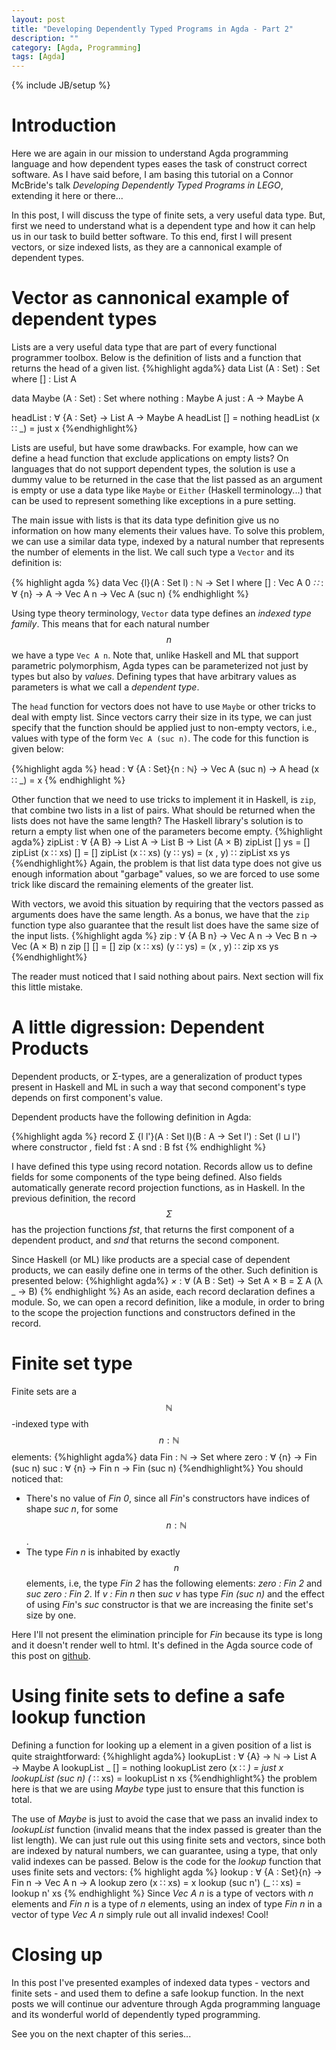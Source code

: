 ```yaml
---
layout: post
title: "Developing Dependently Typed Programs in Agda - Part 2"
description: ""
category: [Agda, Programming]
tags: [Agda]
---
```

{% include JB/setup %}

# Introduction

Here we are again in our mission to understand Agda programming
language and how dependent types eases the task of construct correct
software. As I have said before, I am basing this tutorial on a Connor
McBride's talk _Developing Dependently Typed Programs in LEGO_,
extending it here or there...

In this post, I will discuss the type of finite sets, a very useful data
type. But, first we need to understand what is a dependent type and
how it can help us in our task to build better software. To this end,
first I will present vectors, or size indexed lists, as they are a
cannonical example of dependent types.

# Vector as cannonical example of dependent types

Lists are a very useful data type that are part of every functional
programmer toolbox.
Below is the definition of lists and a function that returns
the head of a given list.
{%highlight agda%}
data List (A : Set) : Set where
	[] : List A

data Maybe (A : Set) : Set where
  nothing : Maybe A
  just : A → Maybe A

headList : ∀ {A : Set} → List A → Maybe A
headList [] = nothing
headList (x ∷ _) = just x
{%endhighlight%}

Lists are useful, but have some drawbacks. For example,  how can we define a head
function that exclude applications on empty lists? On languages that
do not support dependent types, the solution is use a dummy value to
be returned in the case that the list passed as an argument is empty
or use a data type like `Maybe` or `Either` (Haskell terminology...)
that can be used to represent something like exceptions in a pure
setting.

The main issue with lists is that its data type definition give us no
information on how many elements their values have. To solve this
problem, we can use a similar data type, indexed by a natural number
that represents the number of elements in the list. We call such type
a `Vector` and its definition is:

{% highlight agda %}
data Vec {l}(A : Set l) : ℕ → Set l where
  [] : Vec A 0
  _∷_ : ∀ {n} → A → Vec A n → Vec A (suc n)
{% endhighlight %}

Using type theory terminology, `Vector` data type defines an _indexed
type family_. This means that for each natural number $$n$$ we have a
type `Vec A n`. Note that, unlike Haskell and ML that support
parametric polymorphism, Agda types can be parameterized not just by
types but also by _values_. Defining types that have arbitrary values
as parameters is what we call a _dependent type_.

The `head` function for vectors does not have to use  `Maybe` or other
tricks to deal with empty list. Since vectors carry their size in its
type, we can just specify that the function should be applied just to
non-empty vectors, i.e., values with type of the form `Vec A (suc n)`.
The code for this function is given below:

{%highlight agda %}
head : ∀ {A : Set}{n : ℕ} → Vec A (suc n) → A
head (x ∷ _) = x
{% endhighlight %}

Other function that we need to use tricks to implement it in Haskell,
is `zip`, that combine two lists in a list of pairs. What should be
returned when the lists does not have the same length? The Haskell
library's solution is to return a empty list when one of the
parameters become empty.
{%highlight agda%}
zipList : ∀ {A B} → List A → List B → List (A × B)
zipList [] ys = []
zipList (x ∷ xs) [] = []
zipList (x ∷ xs) (y ∷ ys) = (x , y) ∷ zipList xs ys
{%endhighlight%}
Again, the problem is that list data type does not give us enough
information about "garbage" values, so we are forced to use some trick
like discard the remaining elements of the greater list.

With vectors, we avoid this situation by requiring that the vectors
passed as arguments does have the same length. As a bonus, we have
that the `zip` function type also guarantee that the result list does
have the same size of the input lists.
{%highlight agda %}
zip : ∀ {A B n} → Vec A n → Vec B n → Vec (A × B) n
zip [] [] = []
zip (x ∷ xs) (y ∷ ys) = (x , y) ∷ zip xs ys
{%endhighlight%}

The reader must noticed that I said nothing about pairs. Next section
will fix this little mistake.

# A little digression: Dependent Products

Dependent products, or Σ-types, are a generalization of
product types present in Haskell and ML in such a way that second
component's type depends on first component's value.

Dependent products have the following definition in Agda:

{%highlight agda %}
  record Σ {l l'}(A : Set l)(B : A → Set l') : Set (l ⊔ l') where
    constructor _,_
    field
      fst : A
      snd : B fst
{% endhighlight %}

I have defined this type using record notation. Records allow us to
define fields for some components of the type being defined. Also
fields automatically generate record projection functions, as in
Haskell. In the previous definition, the record $$\Sigma$$ has the
projection functions _fst_, that returns the first component
of a dependent product, and _snd_ that returns the second component.

Since Haskell (or ML) like products are a special case of dependent
products, we can easily define one in terms of the other. Such
definition is presented below:
{%highlight agda%}
_×_ : ∀ (A B : Set) → Set
A × B = Σ A (λ _ → B)
{% endhighlight %}
As an aside, each record declaration defines a module. So, we can open
a record definition, like a module, in order to bring to the scope the
projection functions and constructors defined in the record.

# Finite set type

Finite sets are a $$\mathbb{N}$$-indexed type with $$n : \mathbb{N}$$
elements:
{%highlight agda%}
data Fin : ℕ → Set where
  zero : ∀ {n} → Fin (suc n)
  suc  : ∀ {n} → Fin n → Fin (suc n)
{%endhighlight%}
You should noticed that:

- There's no value of _Fin 0_, since all _Fin_'s constructors have
  indices of shape _suc n_, for some $$n : \mathbb{N}$$.
- The type _Fin n_ is inhabited by exactly $$n$$ elements, i.e, the
  type _Fin 2_ has the following elements: _zero : Fin 2_ and _suc
  zero : Fin 2_. If _v : Fin n_ then _suc v_ has type _Fin (suc n)_
  and the effect of using _Fin_'s _suc_ constructor is that we are
  increasing the finite set's size by one.

Here I'll not present the elimination principle for _Fin_ because its
type is long and it doesn't render well to html. It's defined in the
Agda source code of this post on
[github](https://github.com/rodrigogribeiro/developing-dependently-typed-programs-agda).

# Using finite sets to define a safe lookup function

Defining a function for looking up a element in a given position of a
list is quite straightforward:
{%highlight agda%}
lookupList : ∀ {A} → ℕ → List A → Maybe A
lookupList _ [] = nothing
lookupList zero (x ∷ _) = just x
lookupList (suc n) (_ ∷ xs) = lookupList n xs
{%endhighlight%}
the problem here is that we are using _Maybe_ type just to ensure that
this function is total.

The use of _Maybe_ is just to avoid the case that we pass an invalid
index to  _lookupList_ function (invalid means that the index passed
is greater than the list length). We can just rule out this using
finite sets and vectors, since both are indexed by natural numbers, we
can guarantee, using a type, that only valid indexes can be
passed. Below is the code for the _lookup_ function that uses finite
sets and vectors:
{% highlight agda %}
lookup : ∀ {A : Set}{n} → Fin n → Vec A n → A
lookup zero (x ∷ xs) = x
lookup (suc n') (_ ∷ xs) = lookup n' xs
{% endhighlight %}
Since _Vec A n_ is a type of vectors with _n_ elements and _Fin n_ is
a type of _n_ elements, using an index of type _Fin n_ in a vector of
type _Vec A n_ simply rule out all invalid indexes! Cool!

# Closing up

In this post I've presented examples of indexed data types -
vectors and finite sets - and used them to define a safe lookup
function. In the next posts we will continue our adventure through
Agda programming language and its wonderful world of dependently typed
programming.

See you on the next chapter of this series...
